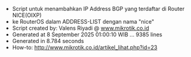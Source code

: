 - Script untuk menambahkan IP Address BGP yang terdaftar di Router NICE(OIXP)
- ke RouterOS dalam ADDRESS-LIST dengan nama "nice"
- Script created by: Valens Riyadi @ www.mikrotik.co.id
- Generated at 8 September 2025 01:00:10 WIB ... 9385 lines
- Generated in 8.784 seconds
- How-to: http://www.mikrotik.co.id/artikel_lihat.php?id=23
